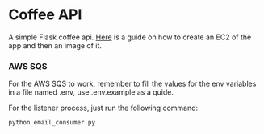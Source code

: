 # Coffee API

A simple Flask coffee api.
[Here](guide/guide.md) is a guide on how to create an EC2 of the app and then an image of it.

### AWS SQS

For the AWS SQS to work, remember to fill the values for the env variables in a file named .env, use .env.example as a quide.

For the listener process, just run the following command:
```shell
python email_consumer.py
```
